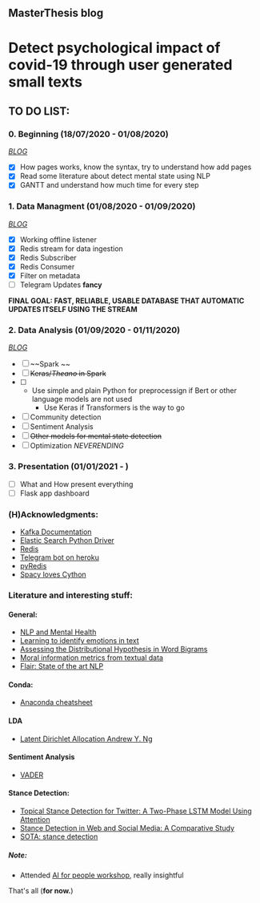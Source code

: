 ## MasterThesis blog


# Detect psychological impact of covid-19 through user generated small texts

## TO DO LIST:
### 0. Beginning (18/07/2020 - 01/08/2020)
[*BLOG*](July.md)

- [x] How pages works, know the syntax, try to understand how add pages
- [x] Read some literature about detect mental state using NLP 
- [x] GANTT and understand how much time for every step

### 1. Data Managment (01/08/2020 - 01/09/2020)
[*BLOG*](August.md)
- [x] Working offline listener
- [x] Redis stream for data ingestion
- [x] Redis Subscriber
- [x] Redis Consumer
- [x] Filter on metadata
- [ ] Telegram Updates **fancy**

**FINAL GOAL: FAST, RELIABLE, USABLE DATABASE THAT AUTOMATIC UPDATES ITSELF USING THE STREAM**

### 2. Data Analysis (01/09/2020 - 01/11/2020)
[*BLOG*](September.md)
- [ ] ~~Spark ~~
- [ ] ~~Keras/*Theano* in Spark~~
- [ ]  - Use simple and plain Python for preprocessign if Bert or other language models are not used
       - Use Keras if Transformers is the way to go 
- [ ] Community detection
- [ ] Sentiment Analysis
- [ ] ~~Other models for mental state detection~~
- [ ] Optimization *NEVERENDING*

### 3. Presentation (01/01/2021 - )
- [ ] What and How present everything
- [ ] Flask app dashboard

### (H)Acknowledgments:
- [Kafka Documentation](https://kafka.apache.org/documentation)
- [Elastic Search Python Driver](https://elasticsearch-py.readthedocs.io/en/master/)
- [Redis](https://redis.io/)
- [Telegram bot on heroku](https://towardsdatascience.com/how-to-deploy-a-telegram-bot-using-heroku-for-free-9436f89575d2)
- [pyRedis](https://realpython.com/python-redis/#using-key-expiry)
- [Spacy loves Cython](https://nbviewer.jupyter.org/github/huggingface/100-times-faster-nlp/blob/master/100-times-faster-nlp-in-python.ipynb)
### Literature and interesting stuff:

#### General:
- [NLP and Mental Health](https://www.researchgate.net/publication/313127241_Natural_language_processing_in_mental_health_applications_using_non-clinical_texts)
- [Learning to identify emotions in text](http://citeseerx.ist.psu.edu/viewdoc/download?doi=10.1.1.217.62&rep=rep1&type=pdf)
- [Assessing the Distributional Hypothesis in Word Bigrams](https://iris.unitn.it/retrieve/handle/11572/249655/297594/2019_how_much_competence_in_performance.pdf)
- [Moral information metrics from textual data](https://github.com/medianeuroscience/emfdscore)
- [Flair: State of the art NLP](https://github.com/flairNLP/flair)

#### Conda:
- [Anaconda cheatsheet](https://docs.conda.io/projects/conda/en/4.6.0/_downloads/52a95608c49671267e40c689e0bc00ca/conda-cheatsheet.pdf)

#### LDA
- [Latent Dirichlet Allocation Andrew Y. Ng](http://www.jmlr.org/papers/volume3/blei03a/blei03a.pdf)

#### Sentiment Analysis
- [VADER](https://medium.com/analytics-vidhya/simplifying-social-media-sentiment-analysis-using-vader-in-python-f9e6ec6fc52f)
#### Stance Detection:
- [Topical Stance Detection for Twitter: A Two-Phase LSTM Model Using Attention](https://arxiv.org/pdf/1801.03032.pdf)
- [Stance Detection in Web and Social Media: A Comparative Study](https://arxiv.org/pdf/2007.05976.pdf)
- [SOTA: stance detection](https://paperswithcode.com/sota/stance-detection-on-rumoureval)

##### Note:
- Attended [AI for people workshop](https://github.com/aiforpeople-git/First-AI4People-Workshop), really insightful

That's all (**for now.**)
